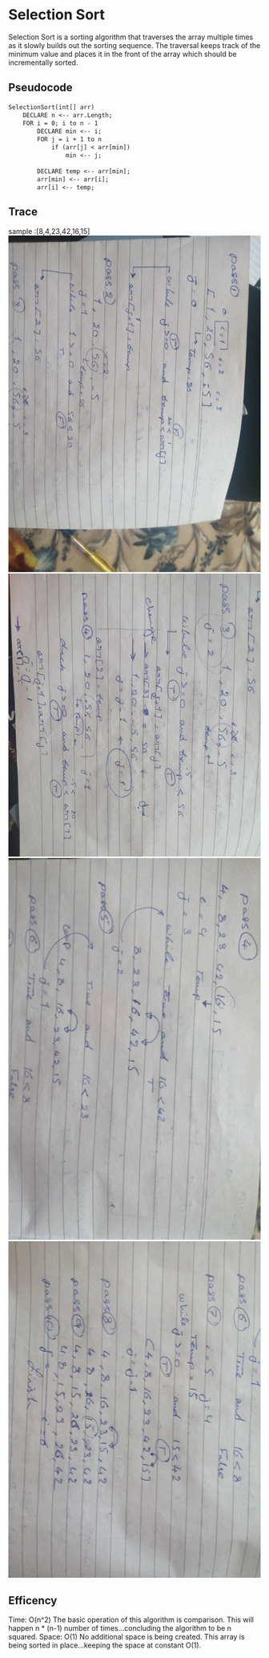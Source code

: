 # Selection Sort
Selection Sort is a sorting algorithm that traverses the array multiple times as it slowly builds out the sorting sequence. The traversal keeps track of the minimum value and places it in the front of the array which should be incrementally sorted.

## Pseudocode
```
SelectionSort(int[] arr)
    DECLARE n <-- arr.Length;
    FOR i = 0; i to n - 1  
        DECLARE min <-- i;
        FOR j = i + 1 to n
            if (arr[j] < arr[min])
                min <-- j;

        DECLARE temp <-- arr[min];
        arr[min] <-- arr[i];
        arr[i] <-- temp;
```
## Trace
sample :[8,4,23,42,16,15]
![whiteBoard](./../../../img/cc26/CC26_1.jpeg)
![whiteBoard](./../../../img/cc26/CC26_2.jpeg)
![whiteBoard](./../../../img/cc26/CC26_3.jpeg)
![whiteBoard](./../../../img/cc26/CC26_4.jpeg)

## Efficency
Time: O(n^2)
The basic operation of this algorithm is comparison. This will happen n * (n-1) number of times…concluding the algorithm to be n squared.
Space: O(1)
No additional space is being created. This array is being sorted in place…keeping the space at constant O(1).